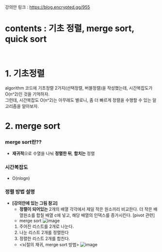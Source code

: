 강의안 링크 : https://blog.encrypted.gg/955

contents : 기초 정렬, merge sort, quick sort
==
</br>


# 1. 기초정렬
algorithm 코드에 기초정렬 2가지(선택정렬, 버블정렬)을 작성했는데, 시간복잡도가 O(n^2)인 것을 기억하자. </br>
그런데, 시간복잡도 O(n^2)는 아무래도 별로니, 좀 더 빠르게 정렬을 수행할 수 있는 알고리즘을 알아보자.
</br>

# 2. merge sort
### merge sort란??
- **재귀적**으로 수열을 나눠 **정렬한 뒤**, **합치는** 정렬
### 시간복잡도
- O(nlogn)

### 정렬 방법 설명
- **[강의안에 있는 그림 참고]**
  - **정렬이 되어있는** 2개의 배열 각각에서 제일 작은 원소끼리 비교한다. 더 작은 배열원소를 합칠 배열 c에 넣고, 해당 배열의 인덱스를 증가시킨다. [pivot 관련]
  - merge sort
 ![image](https://github.com/minjikimkim2222/study/assets/96869808/3a221acf-bd60-4099-a9b7-689bf2cf7218)
  1. 주어진 리스트를 2개로 나눈다.
  2. 나눈 리스트 2개를 정렬한다
  3. 정렬한 리스트 2개를 합친다.
  - <뇌절의 재귀, merge sort 방법>
  ![image](https://github.com/minjikimkim2222/study/assets/96869808/f05c1d25-975b-41d2-afac-d192c27f5503)

